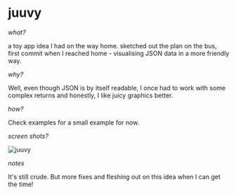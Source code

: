 # juuvy #

*what?*

a toy app idea I had on the way home. sketched out the plan on the bus, first commit when I reached home - visualising JSON data in a more friendly way.

*why?*

Well, even though JSON is by itself readable, I once had to work with some complex returns and honestly, I like juicy graphics better.

*how?*

Check examples for a small example for now.

*screen shots?*

![juuvy](http://kennyshen.github.com/juuvy/screenshot.png)

*notes*

It's still crude. But more fixes and fleshing out on this idea when I can get the time!



